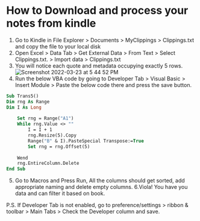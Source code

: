 # How to Download and process your notes from kindle

1. Go to Kindle in File Explorer > Documents > MyClippings > Clippings.txt and copy the file to your local disk
2. Open Excel > Data Tab > Get External Data > From Text > Select Clippings.txt. > Import data > Clippings.txt
3. You will notice each quote and metadata occupying exactly 5 rows. 
![Screenshot 2022-03-23 at 5 44 52 PM](https://user-images.githubusercontent.com/75271182/159696894-2787877e-2b3c-43db-8afd-493d5cf97e41.png)
4. Run the below VBA code by going to Developer Tab > Visual Basic > Insert Module > Paste the below code there and press the save button.

```vb
Sub Trans5()
Dim rng As Range
Dim I As Long
    
    Set rng = Range("A1")
    While rng.Value <> ""
        I = I + 1
        rng.Resize(5).Copy
        Range("B" & I).PasteSpecial Transpose:=True
        Set rng = rng.Offset(5)
        
    Wend
    rng.EntireColumn.Delete
End Sub
```

5. Go to Macros and Press Run, All the columns should get sorted, add appropriate naming and delete empty columns.
6.Viola! You have you data and can filter it based on book. 

P.S.
If Developer Tab is not enabled, go to preference/settings > ribbon & toolbar > Main Tabs > Check the Developer column and save.

